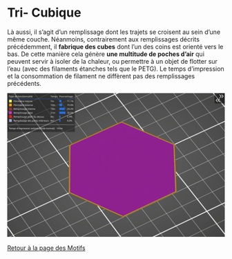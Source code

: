 # Tri- Cubique

Là aussi, il s’agit d’un remplissage dont les trajets se croisent au sein d’une même couche. Néanmoins, contrairement aux remplissages décrits précédemment, il **fabrique des cubes** dont l’un des coins est orienté vers le bas. De cette manière cela génère **une multitude de poches d’air** qui peuvent servir à isoler de la chaleur, ou permettre à un objet de flotter sur l’eau (avec des filaments étanches tels que le PETG). Le temps d’impression et la consommation de filament ne diffèrent pas des remplissages précédents.

![Image : Remplissage tri-Cubique (image gif animée)](images/tri-cubique.gif)


[Retour à la page des Motifs](pattern.md)